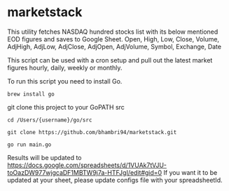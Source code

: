 # marketstack

This utility fetches NASDAQ hundred stocks list with its below mentioned EOD figures and saves to Google Sheet. 
Open, High, Low, Close, Volume, AdjHigh, AdjLow, AdjClose, AdjOpen, AdjVolume, Symbol, Exchange, Date

This script can be used with a cron setup and pull out the latest market figures hourly, daily, weekly or monthly.

To run this script you need to install Go.
```
brew install go
```

git clone this project to your GoPATH src

```
cd /Users/{username}/go/src

git clone https://github.com/bhambri94/marketstack.git

go run main.go
```

Results will be updated to https://docs.google.com/spreadsheets/d/1VUAk7tVJU-toOazDW977wjgcaDF1MBTW9j7a-HTFJgI/edit#gid=0
If you want it to be updated at your sheet, please update configs file with your spreadsheetId.
